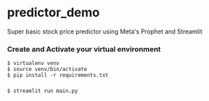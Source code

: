 # predictor_demo
Super basic stock price predictor using Meta's Prophet and Streamlit

### Create and Activate your virtual environment

```
$ virtualenv venv
$ source venv/bin/activate
$ pip install -r requirements.txt
```
###
```
$ streamlit run main.py
```
